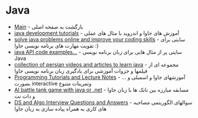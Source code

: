 # Java

- [Main](./README.md) - بازگشت به صفحه اصلی 
- [java development tutorials](http://mkyong.com) - آموزش های جاوا و اندروید با مثال های عملی
- [solve java problems online and improve your coding skills](http://practiceit.cs.washington.edu) - سایتی برای تقویت مهارت های برنامه نویسی جاوا :)
- [java API code examples...](http://programcreek.com/java-api-examples) - سایتی پر از مثال هایی برای زبان برنامه نویسی Java
- [collection of persian videos and articles to learn java](http://javacup.ir) - مجموعه ای از فیلمها و جزوات آموزشی برای یادگیری زبان برنامه نویسی جاوا
- [Programming Tutorials and Lecture Notes](http://programmedlessons.org) - آموزشهای جاوا و اسمبلی و ... بصورت interactive وتمرینات متنوع
- [AI battle tank game with java or .net](http://robocode.sourceforge.net) - مسابقه مبارزه بین تانک ها با زبان جاوا و دات نت
- [DS and Algo Interview Questions and Answers](http://github.com/sherxon/AlgoDS) - سوالهای الگوریتمی مصاحبه های کاری به همراه پیاده سازی به زبان جاوا
